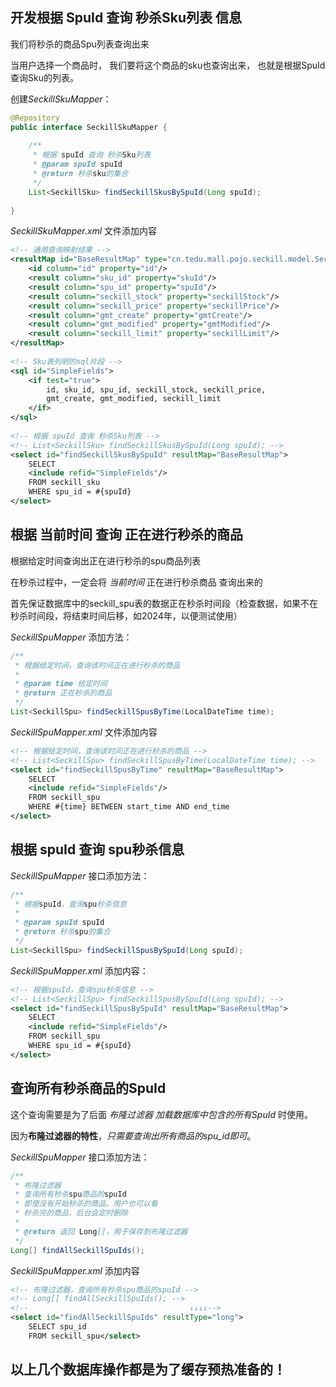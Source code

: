 
## 开发根据 SpuId 查询 秒杀Sku列表 信息

我们将秒杀的商品Spu列表查询出来  
  
当用户选择一个商品时，
我们要将这个商品的sku也查询出来，
也就是根据SpuId查询Sku的列表。
  
创建*SeckillSkuMapper*：
```java
@Repository  
public interface SeckillSkuMapper {  
  
    /**  
     * 根据 spuId 查询 秒杀Sku列表  
     * @param spuId spuId  
     * @return 秒杀sku的集合  
     */  
    List<SeckillSku> findSeckillSkusBySpuId(Long spuId);  
  
}
```

*SeckillSkuMapper.xml* 文件添加内容
```xml
<!-- 通用查询映射结果 -->  
<resultMap id="BaseResultMap" type="cn.tedu.mall.pojo.seckill.model.SeckillSku">  
    <id column="id" property="id"/>  
    <result column="sku_id" property="skuId"/>  
    <result column="spu_id" property="spuId"/>  
    <result column="seckill_stock" property="seckillStock"/>  
    <result column="seckill_price" property="seckillPrice"/>  
    <result column="gmt_create" property="gmtCreate"/>  
    <result column="gmt_modified" property="gmtModified"/>  
    <result column="seckill_limit" property="seckillLimit"/>  
</resultMap>  
  
<!-- Sku表列明的sql片段 -->  
<sql id="SimpleFields">  
    <if test="true">  
        id, sku_id, spu_id, seckill_stock, seckill_price,        
        gmt_create, gmt_modified, seckill_limit    
    </if>  
</sql>  
  
<!-- 根据 spuId 查询 秒杀Sku列表 -->  
<!-- List<SeckillSku> findSeckillSkusBySpuId(Long spuId); -->  
<select id="findSeckillSkusBySpuId" resultMap="BaseResultMap">  
    SELECT        
    <include refid="SimpleFields"/>  
    FROM seckill_sku    
    WHERE spu_id = #{spuId}
</select>
```


## 根据 当前时间 查询 正在进行秒杀的商品

根据给定时间查询出正在进行秒杀的spu商品列表  
  
在秒杀过程中，一定会将 *当前时间* 正在进行秒杀商品 查询出来的  
  
首先保证数据库中的seckill_spu表的数据正在秒杀时间段（检查数据，如果不在秒杀时间段，将结束时间后移，如2024年，以便测试使用）
  
*SeckillSpuMapper* 添加方法：
```java
/**  
 * 根据给定时间，查询该时间正在进行秒杀的商品  
 *  
 * @param time 给定时间  
 * @return 正在秒杀的商品  
 */  
List<SeckillSpu> findSeckillSpusByTime(LocalDateTime time);
```

*SeckillSpuMapper.xml* 文件添加内容
```xml
<!-- 根据给定时间，查询该时间正在进行秒杀的商品 -->  
<!-- List<SeckillSpu> findSeckillSpusByTime(LocalDateTime time); -->  
<select id="findSeckillSpusByTime" resultMap="BaseResultMap">  
    SELECT    
    <include refid="SimpleFields"/>  
    FROM seckill_spu    
    WHERE #{time} BETWEEN start_time AND end_time
</select>
```


## 根据 spuId 查询 spu秒杀信息

*SeckillSpuMapper* 接口添加方法：
```java
/**  
 * 根据spuId，查询spu秒杀信息  
 *  
 * @param spuId spuId  
 * @return 秒杀spu的集合  
 */  
List<SeckillSpu> findSeckillSpusBySpuId(Long spuId);
```

*SeckillSpuMapper.xml* 添加内容：
```xml
<!-- 根据spuId，查询spu秒杀信息 -->  
<!-- List<SeckillSpu> findSeckillSpusBySpuId(Long spuId); -->  
<select id="findSeckillSpusBySpuId" resultMap="BaseResultMap">  
    SELECT    
    <include refid="SimpleFields"/>  
    FROM seckill_spu    
    WHERE spu_id = #{spuId}
</select>
```


## 查询所有秒杀商品的SpuId

这个查询需要是为了后面 *布隆过滤器 加载数据库中包含的所有SpuId* 时使用。

因为**布隆过滤器的特性**，*只需要查询出所有商品的spu_id即可*。
  
*SeckillSpuMapper* 接口添加方法：
```java
/**  
 * 布隆过滤器  
 * 查询所有秒杀spu商品的spuId  
 * 即使没有开始秒杀的商品，用户也可以看  
 * 秒杀完的商品，后台会定时删除  
 *  
 * @return 返回 Long[]，用于保存到布隆过滤器  
 */  
Long[] findAllSeckillSpuIds();
```

*SeckillSpuMapper.xml* 添加内容
```xml
<!-- 布隆过滤器，查询所有秒杀spu商品的spuId -->  
<!-- Long[] findAllSeckillSpuIds(); -->  
<!--                                    ↓↓↓↓-->  
<select id="findAllSeckillSpuIds" resultType="long">  
    SELECT spu_id    
    FROM seckill_spu</select>
```


## 以上几个数据库操作都是为了缓存预热准备的！